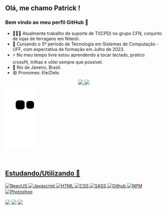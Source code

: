 ## Olá, me chamo Patrick ! 
### Bem vindo ao meu perfil GitHub 👋

- 👨🏽‍💻 Atualmente trabalho de suporte de TI(CPD) no grupo CFN, conjunto de lojas de ferragens em Niterói.
- 🔭 Cursando o 5º período de Tecnologia em Sistemas de Computação - UFF, com expectativa de formação em Julho de 2023.
- ⚡ No meu tempo livre estou aprendendo a tocar teclado, pratico crossfit, trilhas e vôlei sempre que possível.
- 📍 Rio de Janeiro, Brasil.
- 😄 Pronomes: Ele/Dele.

<div align="center">
  <a href="https://github.com/patrick2m">
  <img height="180em" src="https://github-readme-stats.vercel.app/api?username=patrick2m&show_icons=true&theme=radical&include_all_commits=true&count_private=true"/>
  <img height="180em" src="https://github-readme-stats.vercel.app/api/top-langs/?username=patrick2m&layout=compact&langs_count=7&theme=radical"/>
</div>
  
![Snake animation](https://github.com/patrick2m/patrick2m/blob/output/github-contribution-grid-snake.svg)
  
<div style="display: inline_block"><br>
  <h2> Estudando/Utilizando 🚀 </h2>
  <img align="center" alt="ReactJS" height="30" width="40" src="https://cdn.jsdelivr.net/gh/devicons/devicon/icons/react/react-original.svg" />
  <img align="center" alt="Javascript" height="30" width="40" src="https://cdn.jsdelivr.net/gh/devicons/devicon/icons/javascript/javascript-original.svg" />
  <img align="center" alt="HTML" height="30" width="40" src="https://cdn.jsdelivr.net/gh/devicons/devicon/icons/html5/html5-original.svg" />
  <img align="center" alt="CSS" height="30" width="40" src="https://cdn.jsdelivr.net/gh/devicons/devicon/icons/css3/css3-original.svg" />
  <img align="center" alt="SASS" height="30" width="40" src="https://cdn.jsdelivr.net/gh/devicons/devicon/icons/sass/sass-original.svg" />
  <img align="center" alt="Github" height="30" width="40" src="https://cdn.jsdelivr.net/gh/devicons/devicon/icons/git/git-original.svg" />
  <img align="center" alt="NPM" height="30" width="40" src="https://cdn.jsdelivr.net/gh/devicons/devicon/icons/npm/npm-original-wordmark.svg" />
  <img align="center" alt="Photoshop" height="30" width="40" src="https://cdn.jsdelivr.net/gh/devicons/devicon/icons/photoshop/photoshop-plain.svg" />
  <br>
</div>

  <br>

  
<div>
  <a href="https://www.instagram.com/patrick.mac/" target="_blank"><img src="https://img.shields.io/badge/-Instagram-%23E4405F?style=for-the-badge&logo=instagram&logoColor=white" target="_blank"></a>
  <a href = "mailto:patrickmm1996@gmail.com"><img src="https://img.shields.io/badge/-Gmail-%23333?style=for-the-badge&logo=gmail&logoColor=white" target="_blank"></a>
  <a href="https://www.linkedin.com/in/patrick2m/" target="_blank"><img src="https://img.shields.io/badge/-LinkedIn-%230077B5?style=for-the-badge&logo=linkedin&logoColor=white" target="_blank"></a>
</div>
  
<!--
**patrick2m/patrick2m** is a ✨ _special_ ✨ repository because its `README.md` (this file) appears on your GitHub profile.
Here are some ideas to get you started:
🔭 🌱 👯 🤔 💬 📫 😄 ⚡
-->
